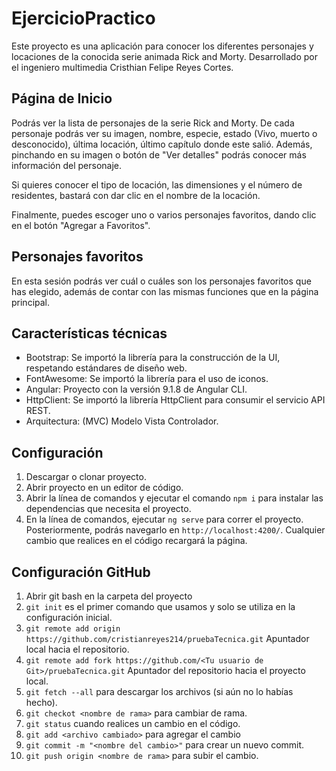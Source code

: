 # EjercicioPractico

Este proyecto es una aplicación para conocer los diferentes personajes y locaciones de la conocida serie animada Rick and Morty. Desarrollado por el ingeniero multimedia Cristhian Felipe Reyes Cortes.

## Página de Inicio 

Podrás ver la lista de personajes de la serie Rick and Morty. De cada personaje podrás ver su imagen, nombre, especie, estado (Vivo, muerto o desconocido), última locación, último capítulo donde este salió. Además, pinchando en su imagen o botón de "Ver detalles" podrás conocer más información del personaje.

Si quieres conocer el tipo de locación, las dimensiones y el número de residentes, bastará con dar clic en el nombre de la locación.

Finalmente, puedes escoger uno o varios personajes favoritos, dando clic en el botón "Agregar a Favoritos".

## Personajes favoritos

En esta sesión podrás ver cuál o cuáles son los personajes favoritos que has elegido, además de contar con las mismas funciones que en la página principal.

## Características técnicas

- Bootstrap: Se importó la librería para la construcción de la UI, respetando estándares de diseño web. 
- FontAwesome: Se importó la librería para el uso de iconos.
- Angular: Proyecto con la versión 9.1.8 de Angular CLI.
- HttpClient: Se importó la librería HttpClient para consumir el servicio API REST.
- Arquitectura: (MVC) Modelo Vista Controlador.

## Configuración

1. Descargar o clonar proyecto.
2. Abrir proyecto en un editor de código.
3. Abrir la línea de comandos y ejecutar el comando `npm i` para instalar las dependencias que necesita el proyecto.
4. En la línea de comandos, ejecutar `ng serve` para correr el proyecto. Posteriormente, podrás navegarlo en `http://localhost:4200/`. Cualquier cambio que realices en el código recargará la página.

## Configuración GitHub

1. Abrir git bash en la carpeta del proyecto
2. `git init` es el primer comando que usamos y solo se utiliza en la configuración inicial. 
3. `git remote add origin https://github.com/cristianreyes214/pruebaTecnica.git` Apuntador local hacia el repositorio.
4. `git remote add fork https://github.com/<Tu usuario de Git>/pruebaTecnica.git` Apuntador del repositorio hacia el proyecto local.
5. `git fetch --all` para descargar los archivos (si aún no lo habías hecho).
6. `git checkot <nombre de rama>` para cambiar de rama.
7. `git status` cuando realices un cambio en el código.
8. `git add <archivo cambiado>` para agregar el cambio
9. `git commit -m "<nombre del cambio>"` para crear un nuevo commit.
10. `git push origin <nombre de rama>` para subir el cambio.

